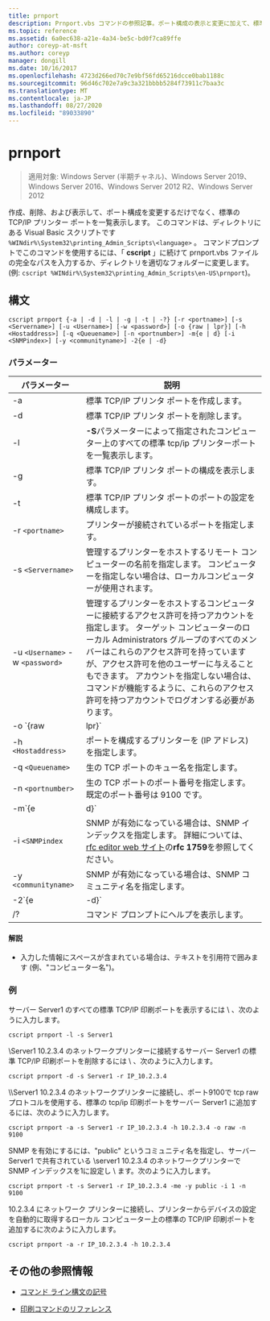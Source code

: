 ```yaml
---
title: prnport
description: Prnport.vbs コマンドの参照記事。ポート構成の表示と変更に加えて、標準の TCP/IP プリンターポートを作成、削除、および一覧表示します。
ms.topic: reference
ms.assetid: 6a0ec638-a21e-4a34-be5c-bd0f7ca89ffe
author: coreyp-at-msft
ms.author: coreyp
manager: dongill
ms.date: 10/16/2017
ms.openlocfilehash: 4723d266ed70c7e9bf56fd65216dcce0bab1188c
ms.sourcegitcommit: 96d46c702e7a9c3a321bbbb5284f73911c7baa3c
ms.translationtype: MT
ms.contentlocale: ja-JP
ms.lasthandoff: 08/27/2020
ms.locfileid: "89033890"
---
```

# <a name="prnport"></a>prnport

> 適用対象: Windows Server (半期チャネル)、Windows Server 2019、Windows Server 2016、Windows Server 2012 R2、Windows Server 2012

作成、削除、および表示して、ポート構成を変更するだけでなく、標準の TCP/IP プリンター ポートを一覧表示します。 このコマンドは、ディレクトリにある Visual Basic スクリプトです `%WINdir%\System32\printing_Admin_Scripts\<language>` 。 コマンドプロンプトでこのコマンドを使用するには、「 **cscript** 」に続けて prnport.vbs ファイルの完全なパスを入力するか、ディレクトリを適切なフォルダーに変更します。 (例: `cscript %WINdir%\System32\printing_Admin_Scripts\en-US\prnport`)。

## <a name="syntax"></a>構文

```
cscript prnport {-a | -d | -l | -g | -t | -?} [-r <portname>] [-s <Servername>] [-u <Username>] [-w <password>] [-o {raw | lpr}] [-h <Hostaddress>] [-q <Queuename>] [-n <portnumber>] -m{e | d} [-i <SNMPindex>] [-y <communityname>] -2{e | -d}
```

### <a name="parameters"></a>パラメーター

| パラメーター | 説明 |
|--|--|
| -a | 標準 TCP/IP プリンタ ポートを作成します。 |
| -d | 標準 TCP/IP プリンタ ポートを削除します。 |
| -l | **-S**パラメーターによって指定されたコンピューター上のすべての標準 tcp/ip プリンターポートを一覧表示します。 |
| -g | 標準 TCP/IP プリンタ ポートの構成を表示します。 |
| -t | 標準 TCP/IP プリンタ ポートのポートの設定を構成します。 |
| -r `<portname>` | プリンターが接続されているポートを指定します。 |
| -s `<Servername>` | 管理するプリンターをホストするリモート コンピューターの名前を指定します。 コンピューターを指定しない場合は、ローカルコンピューターが使用されます。 |
| -u `<Username>` -w `<password>` | 管理するプリンターをホストするコンピューターに接続するアクセス許可を持つアカウントを指定します。 ターゲット コンピューターのローカル Administrators グループのすべてのメンバーはこれらのアクセス許可を持っていますが、アクセス許可を他のユーザーに与えることもできます。 アカウントを指定しない場合は、コマンドが機能するように、これらのアクセス許可を持つアカウントでログオンする必要があります。 |
| -o `{raw|lpr}` | ポートが使用するプロトコル (TCP raw または TCP lpr) を指定します。 TCP raw プロトコルは、lpr プロトコルよりも Windows での高パフォーマンスプロトコルです。 使用してポート番号を必要に応じて指定生 TCP を使用する場合、 **-n** パラメーター。 既定のポート番号は 9100 です。 |
| -h `<Hostaddress>` | ポートを構成するプリンターを (IP アドレス) を指定します。 |
| -q `<Queuename>` | 生の TCP ポートのキュー名を指定します。 |
| -n `<portnumber>` | 生の TCP ポートのポート番号を指定します。 既定のポート番号は 9100 です。 |
| -m`{e|d}` | SNMP が有効になっているかどうかを指定します。 パラメーター **e** SNMP を使用します。 パラメーター **d** SNMP を無効にします。 |
| -i `<SNMPindex` | SNMP が有効になっている場合は、SNMP インデックスを指定します。 詳細については、 [rfc editor web サイト](https://www.ietf.org/rfc/rfc1759.txt?number=1759)の**rfc 1759**を参照してください。 |
| -y `<communityname>` | SNMP が有効になっている場合は、SNMP コミュニティ名を指定します。 |
| -2`{e|-d}` | TCP lpr ポートに対して、二重スプール (respooling とも呼ばれます) を有効にするかどうかを指定します。 TCP lpr は、プリンターに送信されるコントロールファイルに正確なバイト数を含める必要がありますが、プロトコルはローカルの印刷プロバイダーからカウントを取得できないため、二重スプールが必要です。 このため、ファイルが TCP lpr 印刷キューにスプールされると、ファイルは system32 ディレクトリ内の一時ファイルとしてもスプールされます。 TCP lpr は、一時ファイルのサイズを決定し、そのサイズを LPD を実行しているサーバーに送信します。 パラメーター **e** 二重スプールを使用します。 パラメーター **d** 二重スプールを無効にします。 |
| /? | コマンド プロンプトにヘルプを表示します。 |

#### <a name="remarks"></a>解説

- 入力した情報にスペースが含まれている場合は、テキストを引用符で囲みます (例、"コンピューター名")。

### <a name="examples"></a>例

サーバー Server1 のすべての標準 TCP/IP 印刷ポートを表示するには \\ 、次のように入力します。

```
cscript prnport -l -s Server1
```

\Server1 10.2.3.4 のネットワークプリンターに接続するサーバー Server1 の標準 TCP/IP 印刷ポートを削除するには \\ 、次のように入力します。

```
cscript prnport -d -s Server1 -r IP_10.2.3.4
```

\\\Server1 10.2.3.4 のネットワークプリンターに接続し、ポート9100で tcp raw プロトコルを使用する、標準の tcp/ip 印刷ポートをサーバー Server1 に追加するには、次のように入力します。

```
cscript prnport -a -s Server1 -r IP_10.2.3.4 -h 10.2.3.4 -o raw -n 9100
```

SNMP を有効にするには、"public" というコミュニティ名を指定し、サーバー Server1 で共有されている \server1 10.2.3.4 のネットワークプリンターで SNMP インデックスを1に設定し \\ ます。次のように入力します。

```
cscript prnport -t -s Server1 -r IP_10.2.3.4 -me -y public -i 1 -n 9100
```

10.2.3.4 にネットワーク プリンターに接続し、プリンターからデバイスの設定を自動的に取得するローカル コンピューター上の標準の TCP/IP 印刷ポートを追加するに次のように入力します。

```
cscript prnport -a -r IP_10.2.3.4 -h 10.2.3.4
```

## <a name="additional-references"></a>その他の参照情報

- [コマンド ライン構文の記号](command-line-syntax-key.md)

- [印刷コマンドのリファレンス](print-command-reference.md)
